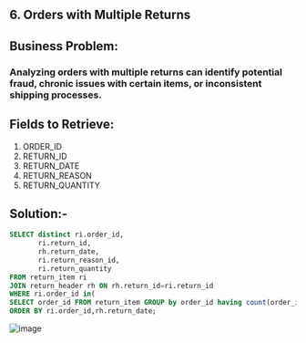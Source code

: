 ## 6. Orders with Multiple Returns
## Business Problem:
### Analyzing orders with multiple returns can identify potential fraud, chronic issues with certain items, or inconsistent shipping processes.

## Fields to Retrieve:

1. ORDER_ID
2. RETURN_ID
3. RETURN_DATE
4. RETURN_REASON
5. RETURN_QUANTITY

## Solution:-
```sql
SELECT distinct ri.order_id,
       ri.return_id,
       rh.return_date,
       ri.return_reason_id,
       ri.return_quantity
FROM return_item ri
JOIN return_header rh ON rh.return_id=ri.return_id
WHERE ri.order_id in(
SELECT order_id FROM return_item GROUP by order_id having count(order_id)>1)
ORDER BY ri.order_id,rh.return_date;

```
![image](https://github.com/user-attachments/assets/702e6f51-cbd6-4c45-ba02-9967d3047abc)
